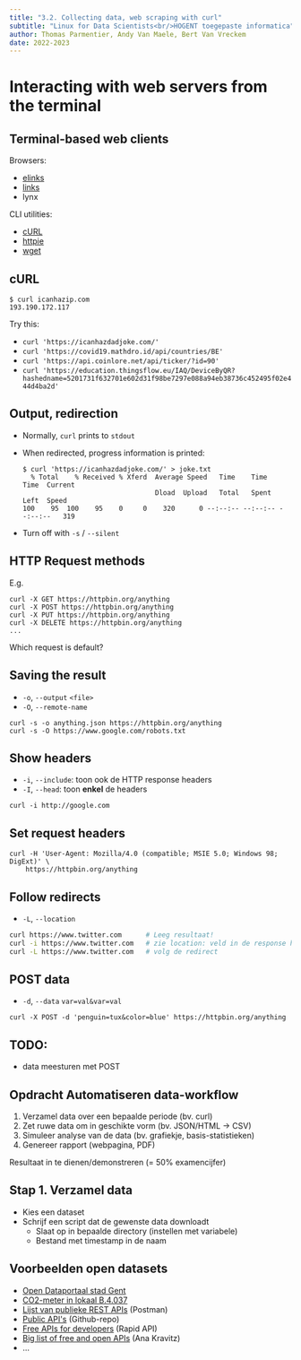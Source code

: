 ```yaml
---
title: "3.2. Collecting data, web scraping with curl"
subtitle: "Linux for Data Scientists<br/>HOGENT toegepaste informatica"
author: Thomas Parmentier, Andy Van Maele, Bert Van Vreckem
date: 2022-2023
---
```


# Interacting with web servers from the terminal

## Terminal-based web clients

Browsers:

- [elinks](http://elinks.or.cz)
- [links](http://links.twibright.com)
- lynx

CLI utilities:

- [cURL](https://curl.se/)
- [httpie](https://httpie.io/)
- [wget](https://www.gnu.org/software/wget/)

## cURL

```console
$ curl icanhazip.com
193.190.172.117
```

Try this:

- `curl 'https://icanhazdadjoke.com/'`
- `curl 'https://covid19.mathdro.id/api/countries/BE'`
- `curl 'https://api.coinlore.net/api/ticker/?id=90'`
- `curl 'https://education.thingsflow.eu/IAQ/DeviceByQR?hashedname=5201731f632701e602d31f98be7297e088a94eb38736c452495f02e444d4ba2d'`

## Output, redirection

- Normally, `curl` prints to `stdout`
- When redirected, progress information is printed:

    ```console
    $ curl 'https://icanhazdadjoke.com/' > joke.txt
      % Total    % Received % Xferd  Average Speed   Time    Time     Time  Current
                                     Dload  Upload   Total   Spent    Left  Speed
    100    95  100    95    0     0    320      0 --:--:-- --:--:-- --:--:--   319
    ```

- Turn off with `-s` / `--silent`

## HTTP Request methods

E.g.

```console
curl -X GET https://httpbin.org/anything
curl -X POST https://httpbin.org/anything
curl -X PUT https://httpbin.org/anything
curl -X DELETE https://httpbin.org/anything
...
```

Which request is default?

## Saving the result

- `-o`, `--output` `<file>`
- `-O`, `--remote-name`

```console
curl -s -o anything.json https://httpbin.org/anything
curl -s -O https://www.google.com/robots.txt
```

## Show headers

- `-i`, `--include`: toon ook de HTTP response headers
- `-I`, `--head`: toon **enkel** de headers

```console
curl -i http://google.com
```

## Set request headers

```console
curl -H 'User-Agent: Mozilla/4.0 (compatible; MSIE 5.0; Windows 98; DigExt)' \
    https://httpbin.org/anything
```

## Follow redirects

- `-L`, `--location`

```bash
curl https://www.twitter.com      # Leeg resultaat!
curl -i https://www.twitter.com   # zie location: veld in de response header
curl -L https://www.twitter.com   # volg de redirect
```

## POST data

- `-d`, `--data` `var=val&var=val`

```console
curl -X POST -d 'penguin=tux&color=blue' https://httpbin.org/anything
```

## TODO:

- data meesturen met POST

## Opdracht Automatiseren data-workflow

1. Verzamel data over een bepaalde periode (bv. curl)
2. Zet ruwe data om in geschikte vorm (bv. JSON/HTML -> CSV)
3. Simuleer analyse van de data (bv. grafiekje, basis-statistieken)
4. Genereer rapport (webpagina, PDF)

Resultaat in te dienen/demonstreren (= 50% examencijfer)

## Stap 1. Verzamel data

- Kies een dataset
- Schrijf een script dat de gewenste data downloadt
    - Slaat op in bepaalde directory (instellen met variabele)
    - Bestand met timestamp in de naam

## Voorbeelden open datasets

- [Open Dataportaal stad Gent](https://data.stad.gent/)
- [CO2-meter in lokaal B.4.037](https://education.thingsflow.eu/IAQ/DeviceByQR?hashedname=5201731f632701e602d31f98be7297e088a94eb38736c452495f02e444d4ba2d)
- [Lijst van publieke REST APIs](https://documenter.getpostman.com/view/8854915/Szf7znEe) (Postman)
- [Public API's](https://github.com/public-apis/public-apis) (Github-repo)
- [Free APIs for developers](https://rapidapi.com/collection/list-of-free-apis) (Rapid API)
- [Big list of free and open APIs](https://mixedanalytics.com/blog/list-actually-free-open-no-auth-needed-apis/) (Ana Kravitz)
- ...
